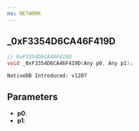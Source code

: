 ```yaml
---
ns: NETWORK
---
```

## _0xF3354D6CA46F419D

```c
// 0xF3354D6CA46F419D
void _0xF3354D6CA46F419D(Any p0, Any p1);
```

```
NativeDB Introduced: v1207
```

## Parameters
* **p0**:
* **p1**:

